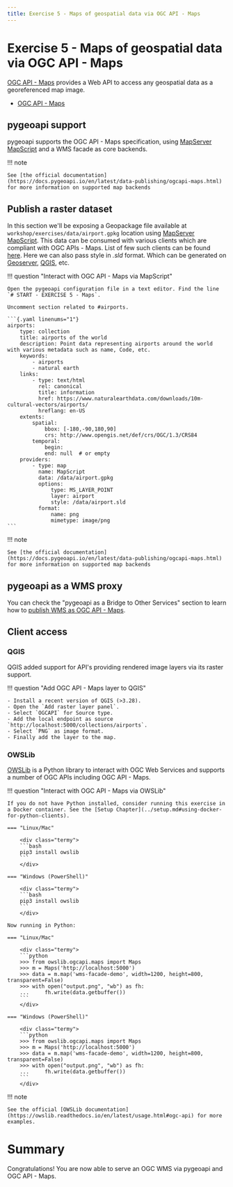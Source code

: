 ```yaml
---
title: Exercise 5 - Maps of geospatial data via OGC API - Maps
---
```


# Exercise 5 - Maps of geospatial data via OGC API - Maps

[OGC API - Maps](https://ogcapi.ogc.org/maps) provides a Web API to access
any geospatial data as a georeferenced map image.

* [OGC API - Maps](https://docs.ogc.org/DRAFTS/20-058.html)

## pygeoapi support

pygeoapi supports the OGC API - Maps specification, using [MapServer MapScript](https://www.mapserver.org/mapscript) and a WMS facade as core backends.

!!! note

    See [the official documentation](https://docs.pygeoapi.io/en/latest/data-publishing/ogcapi-maps.html) for more information on supported map backends

## Publish a raster dataset

In this section we'll be exposing a Geopackage file available at `workshop/exercises/data/airport.gpkg` location using [MapServer MapScript](https://www.mapserver.org/mapscript). This data can be consumed with various clients which are compliant with OGC APIs - Maps. List of few such clients can be found [here](https://github.com/opengeospatial/ogcapi-maps/blob/master/implementations.adoc#clients). Here we can also pass style in *.sld* format. Which can be generated on [Geoserver](https://docs.geoserver.org/stable/en/user/styling/index.html), [QGIS](https://www.qgistutorials.com/en/docs/3/basic_vector_styling.html), etc. 
 
!!! question "Interact with OGC API - Maps via MapScript"

    Open the pygeoapi configuration file in a text editor. Find the line `# START - EXERCISE 5 - Maps`.

    Uncomment section related to #airports.

    ```{.yaml linenums="1"}
    airports:
        type: collection
        title: airports of the world
        description: Point data representing airports around the world with various metadata such as name, Code, etc.
        keywords:
            - airports
            - natural earth
        links:
            - type: text/html
              rel: canonical
              title: information
              href: https://www.naturalearthdata.com/downloads/10m-cultural-vectors/airports/
              hreflang: en-US
        extents:
            spatial:
                bbox: [-180,-90,180,90]
                crs: http://www.opengis.net/def/crs/OGC/1.3/CRS84
            temporal:
                begin:
                end: null  # or empty
        providers:
            - type: map
              name: MapScript
              data: /data/airport.gpkg
              options:
                  type: MS_LAYER_POINT
                  layer: airport
                  style: /data/airport.sld
              format:
                  name: png
                  mimetype: image/png
    ```

!!! note

    See [the official documentation](https://docs.pygeoapi.io/en/latest/data-publishing/ogcapi-maps.html) for more information on supported map backends

## pygeoapi as a WMS proxy

You can check the "pygeoapi as a Bridge to Other Services" section to learn how to [publish WMS as OGC API - Maps](../advanced/bridges.md#publishing-wms-as-ogc-api-maps).

## Client access

### QGIS

QGIS added support for API's providing rendered image layers via its raster support. 

!!! question "Add OGC API - Maps layer to QGIS"

    - Install a recent version of QGIS (>3.28). 
    - Open the `Add raster layer panel`.
    - Select `OGCAPI` for Source type.
    - Add the local endpoint as source `http://localhost:5000/collections/airports`.
    - Select `PNG` as image format.
    - Finally add the layer to the map.

### OWSLib

[OWSLib](https://owslib.readthedocs.io) is a Python library to interact with OGC Web Services and supports a number of OGC APIs including OGC API - Maps.

!!! question "Interact with OGC API - Maps via OWSLib"

    If you do not have Python installed, consider running this exercise in a Docker container. See the [Setup Chapter](../setup.md#using-docker-for-python-clients).

    === "Linux/Mac"

        <div class="termy">
        ```bash
        pip3 install owslib
        ```
        </div>

    === "Windows (PowerShell)"

        <div class="termy">
        ```bash
        pip3 install owslib
        ```
        </div>

    Now running in Python:

    === "Linux/Mac"

        <div class="termy">
        ```python
        >>> from owslib.ogcapi.maps import Maps
        >>> m = Maps('http://localhost:5000')
        >>> data = m.map('wms-facade-demo', width=1200, height=800, transparent=False)
        >>> with open("output.png", "wb") as fh:
        ...     fh.write(data.getbuffer())
        ```
        </div>

    === "Windows (PowerShell)"

        <div class="termy">
        ```python
        >>> from owslib.ogcapi.maps import Maps
        >>> m = Maps('http://localhost:5000')
        >>> data = m.map('wms-facade-demo', width=1200, height=800, transparent=False)
        >>> with open("output.png", "wb") as fh:
        ...     fh.write(data.getbuffer())
        ```
        </div>

!!! note

    See the official [OWSLib documentation](https://owslib.readthedocs.io/en/latest/usage.html#ogc-api) for more examples.

# Summary

Congratulations! You are now able to serve an OGC WMS via pygeoapi and OGC API - Maps.
